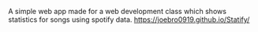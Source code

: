A simple web app made for a web development class which shows statistics for songs using spotify data.
https://joebro0919.github.io/Statify/
